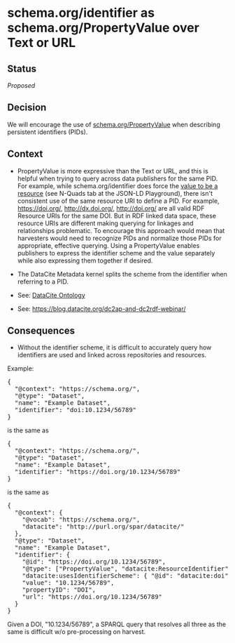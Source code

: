 # schema.org/identifier as schema.org/PropertyValue over Text or URL #

## Status ##
_Proposed_

## Decision ##
We will encourage the use of [schema.org/PropertyValue](https://schema.org/PropertyValue) when describing persistent identifiers (PIDs).

## Context ##
* PropertyValue is more expressive than the Text or URL, and this is helpful when trying to query across data publishers for the same PID. 
For example, while schema.org/identifier does force the [value to be a resource](https://json-ld.org/playground/#startTab=tab-nquads&json-ld=%7B%22%40context%22%3A%22http%3A%2F%2Fschema.org%2F%22%2C%22%40type%22%3A%22Dataset%22%2C%22name%22%3A%22Test%20Dataset%22%2C%22identifier%22%3A%22https%3A%2F%2Fdoi.org%2F10.1234%2F56789%22%7D&frame=%7B%7D&context=%7B%7D) (see N-Quads tab at the JSON-LD Playground), there isn't consistent use of the same resource URI to define a PID. For example, https://doi.org/<value>, http://dx.doi.org/<value>, http://doi.org/<value> are all valid RDF Resource URIs for the same DOI. But in RDF linked data space, these resource URIs are different making querying for linkages and relationships problematic. To encourage this approach would mean that harvesters would need to recognize PIDs and normalize those PIDs for appropriate, effective querying.
Using a PropertyValue enables publishers to express the identifier scheme and the value separately while also expressing them together if desired.
* The DataCite Metadata kernel splits the scheme from the identifier when referring to a PID.

* See: [DataCite Ontology](https://sparontologies.github.io/datacite/current/datacite.html)
* See: https://blog.datacite.org/dc2ap-and-dc2rdf-webinar/


## Consequences ##
* Without the identifier scheme, it is difficult to accurately query how identifiers are used and linked across repositories and resources.

Example:

<pre>
{ 
  "@context": "https://schema.org/",
  "@type": "Dataset",
  "name": "Example Dataset",
  "identifier": "doi:10.1234/56789"
}
</pre>
is the same as
<pre>
{ 
  "@context": "https://schema.org/",
  "@type": "Dataset",
  "name": "Example Dataset",
  "identifier": "https://doi.org/10.1234/56789"
}
</pre>
is the same as
<pre>
{ 
  "@context": {
    "@vocab": "https://schema.org/",
    "datacite": "http://purl.org/spar/datacite/"
  },
  "@type": "Dataset",
  "name": "Example Dataset",
  "identifier": {
    "@id": "https://doi.org/10.1234/56789",
    "@type": ["PropertyValue", "datacite:ResourceIdentifier"],
    "datacite:usesIdentifierScheme": { "@id": "datacite:doi" },
    "value": "10.1234/56789",
    "propertyID": "DOI",
    "url": "https://doi.org/10.1234/56789"
  }
}
</pre>

Given a DOI, "10.1234/56789", a SPARQL query that resolves all three as the same  is difficult w/o pre-processing on harvest.
